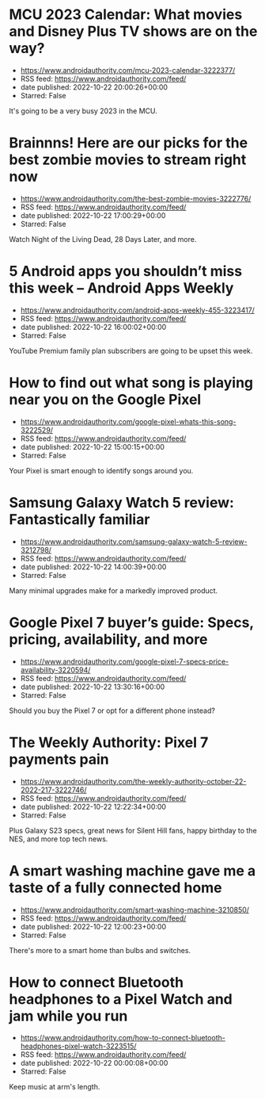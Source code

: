 # MCU 2023 Calendar: What movies and Disney Plus TV shows are on the way?
 - https://www.androidauthority.com/mcu-2023-calendar-3222377/
 - RSS feed: https://www.androidauthority.com/feed/
 - date published: 2022-10-22 20:00:26+00:00
 - Starred: False

It's going to be a very busy 2023 in the MCU.

# Brainnns! Here are our picks for the best zombie movies to stream right now
 - https://www.androidauthority.com/the-best-zombie-movies-3222776/
 - RSS feed: https://www.androidauthority.com/feed/
 - date published: 2022-10-22 17:00:29+00:00
 - Starred: False

Watch Night of the Living Dead, 28 Days Later, and more.

# 5 Android apps you shouldn’t miss this week – Android Apps Weekly
 - https://www.androidauthority.com/android-apps-weekly-455-3223417/
 - RSS feed: https://www.androidauthority.com/feed/
 - date published: 2022-10-22 16:00:02+00:00
 - Starred: False

YouTube Premium family plan subscribers are going to be upset this week.

# How to find out what song is playing near you on the Google Pixel
 - https://www.androidauthority.com/google-pixel-whats-this-song-3222529/
 - RSS feed: https://www.androidauthority.com/feed/
 - date published: 2022-10-22 15:00:15+00:00
 - Starred: False

Your Pixel is smart enough to identify songs around you.

# Samsung Galaxy Watch 5 review: Fantastically familiar
 - https://www.androidauthority.com/samsung-galaxy-watch-5-review-3212798/
 - RSS feed: https://www.androidauthority.com/feed/
 - date published: 2022-10-22 14:00:39+00:00
 - Starred: False

Many minimal upgrades make for a markedly improved product.

# Google Pixel 7 buyer’s guide: Specs, pricing, availability, and more
 - https://www.androidauthority.com/google-pixel-7-specs-price-availability-3220594/
 - RSS feed: https://www.androidauthority.com/feed/
 - date published: 2022-10-22 13:30:16+00:00
 - Starred: False

Should you buy the Pixel 7 or opt for a different phone instead?

# The Weekly Authority: Pixel 7 payments pain
 - https://www.androidauthority.com/the-weekly-authority-october-22-2022-217-3222746/
 - RSS feed: https://www.androidauthority.com/feed/
 - date published: 2022-10-22 12:22:34+00:00
 - Starred: False

Plus Galaxy S23 specs, great news for Silent Hill fans, happy birthday to the NES, and more top tech news.

# A smart washing machine gave me a taste of a fully connected home
 - https://www.androidauthority.com/smart-washing-machine-3210850/
 - RSS feed: https://www.androidauthority.com/feed/
 - date published: 2022-10-22 12:00:23+00:00
 - Starred: False

There's more to a smart home than bulbs and switches.

# How to connect Bluetooth headphones to a Pixel Watch and jam while you run
 - https://www.androidauthority.com/how-to-connect-bluetooth-headphones-pixel-watch-3223515/
 - RSS feed: https://www.androidauthority.com/feed/
 - date published: 2022-10-22 00:00:08+00:00
 - Starred: False

Keep music at arm's length.
